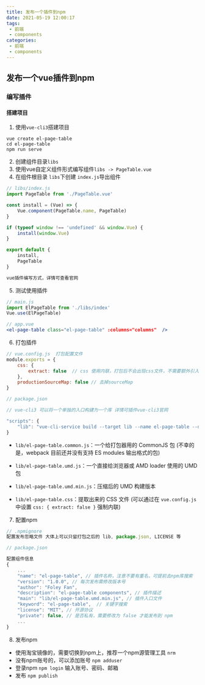 ```yaml
---
title: 发布一个插件到npm
date: 2021-05-19 12:00:17
tags:
 - 前端
 - components
categories:
 - 前端
 - components
---
```



## 发布一个vue插件到npm

### 编写插件

#### 搭建项目

1. 使用`vue-cli3`搭建项目

```
vue create el-page-table
cd el-page-table
npm run serve
```
2. 创建组件目录`libs`
3. 使用vue自定义组件形式编写组件`libs -> PageTable.vue`
4. 在组件根目录 `libs`下创建 `index.js`导出组件

```jsx
// libs/index.js
import PageTable from './PageTable.vue'

const install = (Vue) => {
    Vue.component(PageTable.name, PageTable)
}

if (typeof window !== 'undefined' && window.Vue) {
    install(window.Vue)
}

export default {
    install,
    PageTable
}

vue插件编写方式，详情可查看官网
```

5. 测试使用插件

```jsx
// main.js
import ElPageTable from './libs/index'
Vue.use(ElPageTable)

// app.vue
<el-page-table class="el-page-table" :columns="columns"  />
```
6. 打包插件

```js
// vue.config.js  打包配置文件
module.exports = {
    css: {
        extract: false  // css 使用内联，打包后不会出现css文件，不需要额外引入样式文件，如果样式文件较大，不建议使用
    },
    productionSourceMap: false // 去掉sourceMap
}

// package.json

// vue-cli3 可以将一个单独的入口构建为一个库 详情可插件vue-cli3官网

"scripts": {
    "lib": "vue-cli-service build --target lib --name el-page-table --dest lib src/libs/index.js"
}
```
  - `lib/el-page-table.common.js`：一个给打包器用的 CommonJS 包 (不幸的是，webpack 目前还并没有支持 ES modules 输出格式的包)
   
  - `lib/el-page-table.umd.js`：一个直接给浏览器或 AMD loader 使用的 UMD 包
   
  - `lib/el-page-table.umd.min.js`：压缩后的 UMD 构建版本
   
  - `lib/el-page-table.css`：提取出来的 CSS 文件 (可以通过在 `vue.config.js` 中设置 `css: { extract: false }` 强制内联)

7. 配置npm

```js
// .npmignore
配置发布忽略文件 大体上可以只留打包之后的 lib, package.json, LICENSE 等

// package.json 

配置组件信息
{
    ...
    "name": "el-page-table", // 插件名称，注意不要有重名，可提前去npm库搜索
    "version": "1.0.0", // 每次发布需修改版本号
    "author": "Foley Fan",
    "description": "el-page-table components", // 插件描述
    "main": "lib/el-page-table.umd.min.js", // 插件入口文件
    "keyword": "el-page-table",  // 关键字搜索
    "license": "MIT", // 开源协议
    "private": false, // 是否私有，需要修改为 false 才能发布到 npm
    ...
}
```

8. 发布npm

  - 使用淘宝镜像的，需要切换到npm上，推荐一个npm源管理工具 ` nrm `
  - 没有npm账号的，可以添加账号 ` npm adduser `
  - 登录npm `npm login`  输入账号、密码、邮箱
  - 发布 `npm publish`